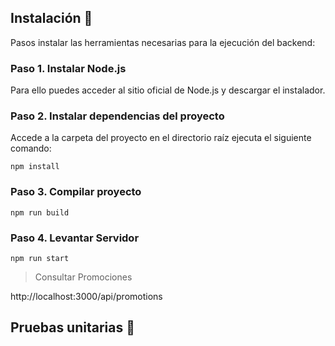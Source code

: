 
## Instalación 🔧

Pasos instalar las herramientas necesarias para la ejecución del backend:

### Paso 1. Instalar Node.js

Para ello puedes acceder al sitio oficial de Node.js y descargar el instalador.

### Paso 2. Instalar dependencias del proyecto

Accede a la carpeta del proyecto en el directorio raíz ejecuta el siguiente comando:

```
npm install
```

### Paso 3. Compilar proyecto

```
npm run build
```

### Paso 4. Levantar Servidor

```
npm run start
```

> Consultar Promociones

http://localhost:3000/api/promotions

## Pruebas unitarias 💋
